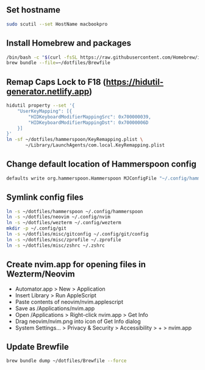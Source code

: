 ## Set hostname
```zsh
sudo scutil --set HostName macbookpro
```

## Install Homebrew and packages
```zsh
/bin/bash -c "$(curl -fsSL https://raw.githubusercontent.com/Homebrew/install/HEAD/install.sh)"
brew bundle --file=~/dotfiles/Brewfile
```

## Remap Caps Lock to F18 (https://hidutil-generator.netlify.app)
```zsh
hidutil property --set '{
    "UserKeyMapping": [{
        "HIDKeyboardModifierMappingSrc": 0x700000039,
        "HIDKeyboardModifierMappingDst": 0x70000006D
    }]
}'
ln -sf ~/dotfiles/hammerspoon/KeyRemapping.plist \
       ~/Library/LaunchAgents/com.local.KeyRemapping.plist
```

## Change default location of Hammerspoon config
```zsh
defaults write org.hammerspoon.Hammerspoon MJConfigFile "~/.config/hammerspoon/init.lua"
```

## Symlink config files
```zsh
ln -s ~/dotfiles/hammerspoon ~/.config/hammerspoon
ln -s ~/dotfiles/neovim ~/.config/nvim
ln -s ~/dotfiles/wezterm ~/.config/wezterm
mkdir -p ~/.config/git
ln -s ~/dotfiles/misc/gitconfig ~/.config/git/config
ln -s ~/dotfiles/misc/zprofile ~/.zprofile
ln -s ~/dotfiles/misc/zshrc ~/.zshrc
```

## Create nvim.app for opening files in Wezterm/Neovim
- Automator.app > New > Application
- Insert Library > Run AppleScript
- Paste contents of neovim/nvim.applescript
- Save as /Applications/nvim.app
- Open /Applications > Right-click nvim.app > Get Info
- Drag neovim/nvim.png into icon of Get Info dialog
- System Settings... > Privacy & Security > Accessibility > + > nvim.app

## Update Brewfile
```zsh
brew bundle dump ~/dotfiles/Brewfile --force
```
